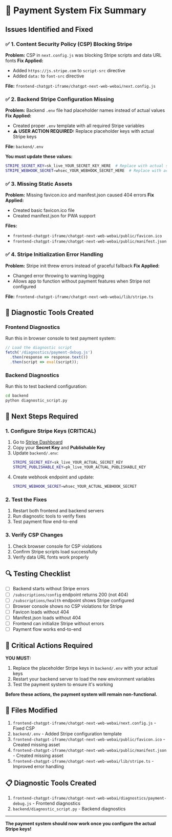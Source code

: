 # 🚨 Payment System Fix Summary

## Issues Identified and Fixed

### ✅ 1. Content Security Policy (CSP) Blocking Stripe
**Problem:** CSP in `next.config.js` was blocking Stripe scripts and data URL fonts
**Fix Applied:**
- Added `https://js.stripe.com` to `script-src` directive
- Added `data:` to `font-src` directive

**File:** `frontend-chatgpt-iframe/chatgpt-next-web-webai/next.config.js`

### ✅ 2. Backend Stripe Configuration Missing
**Problem:** Backend `.env` file had placeholder names instead of actual values
**Fix Applied:**
- Created proper `.env` template with all required Stripe variables
- **⚠️ USER ACTION REQUIRED:** Replace placeholder keys with actual Stripe keys

**File:** `backend/.env`

**You must update these values:**
```bash
STRIPE_SECRET_KEY=sk_live_YOUR_SECRET_KEY_HERE  # Replace with actual secret key
STRIPE_WEBHOOK_SECRET=whsec_YOUR_WEBHOOK_SECRET_HERE  # Replace with actual webhook secret
```

### ✅ 3. Missing Static Assets
**Problem:** Missing favicon.ico and manifest.json caused 404 errors
**Fix Applied:**
- Created basic favicon.ico file
- Created manifest.json for PWA support

**Files:**
- `frontend-chatgpt-iframe/chatgpt-next-web-webai/public/favicon.ico`
- `frontend-chatgpt-iframe/chatgpt-next-web-webai/public/manifest.json`

### ✅ 4. Stripe Initialization Error Handling
**Problem:** Stripe init threw errors instead of graceful fallback
**Fix Applied:**
- Changed error throwing to warning logging
- Allows app to function without payment features when Stripe not configured

**File:** `frontend-chatgpt-iframe/chatgpt-next-web-webai/lib/stripe.ts`

## 🔧 Diagnostic Tools Created

### Frontend Diagnostics
Run this in browser console to test payment system:
```javascript
// Load the diagnostic script
fetch('/diagnostics/payment-debug.js')
  .then(response => response.text())
  .then(script => eval(script));
```

### Backend Diagnostics
Run this to test backend configuration:
```bash
cd backend
python diagnostic_script.py
```

## 🚀 Next Steps Required

### 1. Configure Stripe Keys (CRITICAL)
1. Go to [Stripe Dashboard](https://dashboard.stripe.com/apikeys)
2. Copy your **Secret Key** and **Publishable Key**
3. Update `backend/.env`:
   ```bash
   STRIPE_SECRET_KEY=sk_live_YOUR_ACTUAL_SECRET_KEY
   STRIPE_PUBLISHABLE_KEY=pk_live_YOUR_ACTUAL_PUBLISHABLE_KEY
   ```
4. Create webhook endpoint and update:
   ```bash
   STRIPE_WEBHOOK_SECRET=whsec_YOUR_ACTUAL_WEBHOOK_SECRET
   ```

### 2. Test the Fixes
1. Restart both frontend and backend servers
2. Run diagnostic tools to verify fixes
3. Test payment flow end-to-end

### 3. Verify CSP Changes
1. Check browser console for CSP violations
2. Confirm Stripe scripts load successfully
3. Verify data URL fonts work properly

## 🔍 Testing Checklist

- [ ] Backend starts without Stripe errors
- [ ] `/subscriptions/config` endpoint returns 200 (not 404)
- [ ] `/subscriptions/health` endpoint shows Stripe configured
- [ ] Browser console shows no CSP violations for Stripe
- [ ] Favicon loads without 404
- [ ] Manifest.json loads without 404
- [ ] Frontend can initialize Stripe without errors
- [ ] Payment flow works end-to-end

## 🚨 Critical Actions Required

**YOU MUST:**
1. Replace the placeholder Stripe keys in `backend/.env` with your actual keys
2. Restart your backend server to load the new environment variables
3. Test the payment system to ensure it's working

**Before these actions, the payment system will remain non-functional.**

## 📁 Files Modified

1. `frontend-chatgpt-iframe/chatgpt-next-web-webai/next.config.js` - Fixed CSP
2. `backend/.env` - Added Stripe configuration template
3. `frontend-chatgpt-iframe/chatgpt-next-web-webai/public/favicon.ico` - Created missing asset
4. `frontend-chatgpt-iframe/chatgpt-next-web-webai/public/manifest.json` - Created missing asset  
5. `frontend-chatgpt-iframe/chatgpt-next-web-webai/lib/stripe.ts` - Improved error handling

## 📋 Diagnostic Tools Created

1. `frontend-chatgpt-iframe/chatgpt-next-web-webai/diagnostics/payment-debug.js` - Frontend diagnostics
2. `backend/diagnostic_script.py` - Backend diagnostics

---

**The payment system should now work once you configure the actual Stripe keys!**